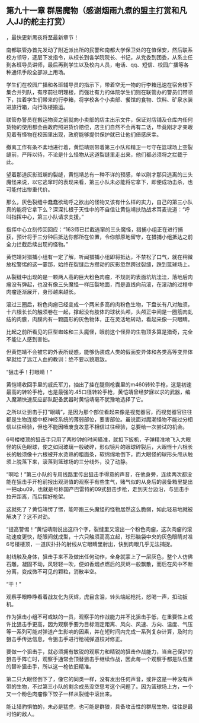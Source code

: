 ## 第九十一章 群居魔物（感谢烟雨九煮的盟主打赏和凡人JJ的舵主打赏）
，最快更新黑夜将至最新章节！

南都联管办首先发动了附近派出所的民警和南都大学保卫处的在值保安，然后联系校方领导，逐层下发指令，从校长到各学院院长、书记，从党委到团委，从系主任到各班导员讲师，最后再到学生以及校内人员，电话、qq、短信、校园广播等各种通讯手段全部派上用场。

学生们在校园广播和各班辅导员的指示下，带着空无一物的行李箱迅速在宿舍楼下集合并列队，有序前往明理楼，而强壮有力的体院学生们则在联管办的警员们带领下，拉着学生们带来的行李箱，将学校各个小卖部、餐馆的食物、饮料、矿泉水装进旅行箱，向行政楼搬运。

联管办警员在搬运物资之前就向小卖部的店主出示文件，保证对店铺及仓库内任何货物的使用都会由政府照进货价赔偿，店主们自然不会再有二话，毕竟刚才才亲眼见着有怪物在校园里出现，政府能够提供保护就已让他们倍感庆幸。

撤离工作有条不紊地进行着，黄恺靖则带着第三小队和精卫一号守在篮球场上空裂缝前，严阵以待，不论是什么怪物从这道裂缝里走出来，他们都必须将之拦截于此。

望着那道灰影斑斓的裂缝，黄恺靖总有一种不详的预感，单以刚才那只逃离的三头魔怪来说，以它逃窜时的表现来看，第三小队未必能将它拿下，即便成功击杀，也可能付出惨重代价。

那么，灰色裂缝中蠢蠢欲动呼之欲出的怪物又该有什么样的实力，自己的第三小队真的能将它拿下么？深深扎根于天性中的不自信让黄恺靖扶助战术耳麦说道：“呼叫指挥中心，第三小队请求支援。”

指挥中心立刻传回回应：“163师已拦截逃窜的三头魔怪，猎捕小组正在进行捕获，预计将于三分钟后抵达你部所在位置，令你部原地留守，在猎捕小组抵达之前全力拦截后续出现的怪物。”

黄恺靖对猎捕小组有一定了解，听闻猎捕小组即将抵达，不禁松了口气，就在稍微放松警惕的这一霎那，始终在裂缝后方攒动的灰影忽然跨过裂缝，跌到篮球场上。

从裂缝中出现的是一颗两人高的巨大粉色肉瘤，不规则的表面坑坑洼洼，落地后肉瘤没有弹起，也没有像三头魔怪一样压裂地面，而是直线向前滚，在滚动的过程中肉瘤逐渐展开，身形越来越长。

滚过三圈后，粉色肉瘤已经变成一个两米多高的肉粉色生物，下盘长有八对触须，十六根长长的触须卷在一起，撑起没有肢体的球状头颅，头颅正中间是一圈筋肉虬结的肉膜，肉膜内有一颗圆形的灰色物体，正在灵活地转动，看起来像一只眼睛。

比起之前所看见的巨型蜘蛛和三头魔怪，眼前这个怪异的生物顶多算是猎奇，完全不能让人感到害怕。

但黄恺靖不会被它的外表所疑惑，能够伪装成人类的假面变异体和各类高等变异体早就给了远江人血的教训：绝不要以貌取敌。

“狙击手！打眼睛！”

黄恺靖收回手里的戚氏军刀，抽出了挂在腿侧枪囊里的m460转轮手枪，这是初速最高的转轮手枪，也是最强的.45口径转轮手枪，黄恺靖曾经梦寐以求的武器，编入魔潮快速反应部队配备武器时黄恺靖毫不犹豫地选择了它。

之所以让狙击手打“眼睛”，是因为那个部位看起来像是视觉器官，而视觉器官往往都是生物连接中枢神经系统的薄弱部位，要害部位。虽说面对魔潮怪物不能过分相信以往经验，但也不能因噎废食故意不相信过往经验，总要给一次尝试的机会。

6号楼楼顶的狙击手只用了两秒钟的时间瞄准，就扣下扳机，子弹精准地飞入大眼怪的灰色眼球，使之如同玻璃一般破碎，形似镜片的眼球碎裂后，大眼怪十六根长长的触须像十六根被开水烫熟的粗面条，软绵绵地倒下，而大眼怪的球形头颅从触须上脱落下来，滚落到篮球场的三分线外，没了动静。

“啊哈！”第三小队的专用线路里传出狙击手得意的声音，在他身旁，连续两次都没能在狙击手开枪前报出观测值的观察手有些生气，赌气似的从身后的装备箱里提出一把qbu09，也就是号称国产巴雷特的09式狙击步枪，走到天台边沿，与狙击手拉开距离，而后摆好枪架。

这就死了？黄恺靖愣了愣，能吓跑三头魔怪的怪物居然这么脆弱，如此轻易地就被解决了？这不对劲。

“提高警惕！”黄恺靖刚说出这四个字，裂缝里又滚出一个粉色肉瘤，这次肉瘤的滚动速度更快，眨眼间就成型，十六只触须高高立起，球形脑袋中央的灰色眼睛对准6号楼楼顶，一道灰扑扑的射线从它眼睛里射出，快到肉眼几乎无法捕捉。

射线触及身体，狙击手来不及做出任何动作，全身就蒙上了一层灰色，整个人仿佛石雕，凝固不动，风轻轻一吹，便如香烟点燃后的灰烬一般飘散，而后在风中不断分离，变成微不可见的颗粒，消散半空。

“干！”

观察手眼睁睁看着战友化为灰烬，虎目含泪，转头端起枪托，怒喝一声，扣动扳机。

作为狙击小组不可或缺的一员，观察手的作战能力并不比狙击手低，在重要性上或许比狙击手更高，因为观察手要为目标测定距离、风向、风速、方向、温度、气压等一系列可能对弹道产生影响的因素，并在短时间内完成一系列复杂计算，及时向狙击手传达信息，令狙击手进行枪械弹道校对修正。

要做一个狙击手，就必须拥有敏锐的观察力和精锐的狙击作战能力，当自己保护的狙击手阵亡时，观察手通常会顶替狙击手继续作战，因此每一个观察手都是队伍里的替补狙击手，所以这一枪依旧精准。

第二只大眼怪倒下了，像它的同类一样，没有发出任何声音，或许这是一种没有声带的生物，不过第三小队的剩余成员没空思考这个问题了。因为篮球场上方，一个又一个粉色肉瘤像下饺子一样从裂缝中滚出来。

能让猎豹惧怕的，未必是猛虎，也可能是群狼，具备攻击性的群居生物，往往是最可怕的敌人。

